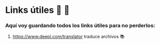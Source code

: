 # Links útiles 🔗 🤙
### Aquí voy guardando todos los links útiles para no perderlos:
1. https://www.deepl.com/translator traduce archivos 📚
